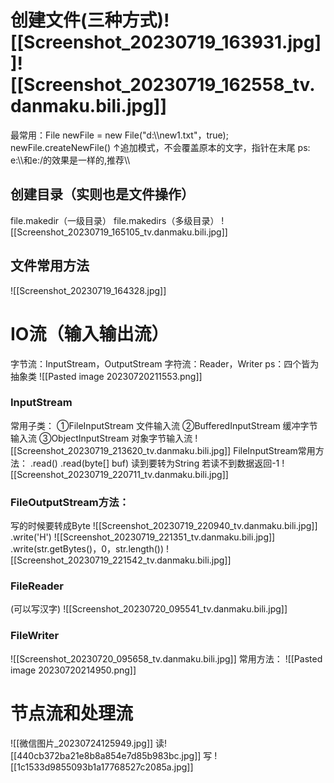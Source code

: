 # 创建文件(三种方式)![[Screenshot_20230719_163931.jpg]]![[Screenshot_20230719_162558_tv.danmaku.bili.jpg]]
最常用：File newFile = new File("d:\\\\new1.txt"，true);     newFile.createNewFile()
																				↑追加模式，不会覆盖原本的文字，指针在末尾
ps: e:\\\\和e:/的效果是一样的,推荐\\\\

## 创建目录（实则也是文件操作）
file.makedir（一级目录）
file.makedirs（多级目录）
![[Screenshot_20230719_165105_tv.danmaku.bili.jpg]]

## 文件常用方法
![[Screenshot_20230719_164328.jpg]]

# IO流（输入输出流）
字节流：InputStream，OutputStream
字符流：Reader，Writer
ps：四个皆为抽象类
![[Pasted image 20230720211553.png]]
### InputStream
常用子类：
①FileInputStream 文件输入流
②BufferedInputStream 缓冲字节输入流
③ObjectInputStream 对象字节输入流
![[Screenshot_20230719_213620_tv.danmaku.bili.jpg]]
FileInputStream常用方法：
.read()
.read(byte[] buf)
读到要转为String
若读不到数据返回-1
![[Screenshot_20230719_220711_tv.danmaku.bili.jpg]]

### FileOutputStream方法：
写的时候要转成Byte
![[Screenshot_20230719_220940_tv.danmaku.bili.jpg]]
.write('H')
![[Screenshot_20230719_221351_tv.danmaku.bili.jpg]]
.write(str.getBytes()，0，str.length())
![[Screenshot_20230719_221542_tv.danmaku.bili.jpg]]

### FileReader
(可以写汉字)
![[Screenshot_20230720_095541_tv.danmaku.bili.jpg]]
### FileWriter
![[Screenshot_20230720_095658_tv.danmaku.bili.jpg]]
常用方法：
![[Pasted image 20230720214950.png]]

# 节点流和处理流

![[微信图片_20230724125949.jpg]]
读![[440cb372ba21e8b8a854e7d85b983bc.jpg]]
写
![[1c1533d9855093b1a17768527c2085a.jpg]]